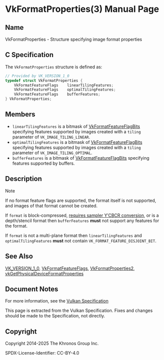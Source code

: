 # VkFormatProperties(3) Manual Page

## Name

VkFormatProperties - Structure specifying image format properties



## [](#_c_specification)C Specification

The `VkFormatProperties` structure is defined as:

```c++
// Provided by VK_VERSION_1_0
typedef struct VkFormatProperties {
    VkFormatFeatureFlags    linearTilingFeatures;
    VkFormatFeatureFlags    optimalTilingFeatures;
    VkFormatFeatureFlags    bufferFeatures;
} VkFormatProperties;
```

## [](#_members)Members

- `linearTilingFeatures` is a bitmask of [VkFormatFeatureFlagBits](https://registry.khronos.org/vulkan/specs/latest/man/html/VkFormatFeatureFlagBits.html) specifying features supported by images created with a `tiling` parameter of `VK_IMAGE_TILING_LINEAR`.
- `optimalTilingFeatures` is a bitmask of [VkFormatFeatureFlagBits](https://registry.khronos.org/vulkan/specs/latest/man/html/VkFormatFeatureFlagBits.html) specifying features supported by images created with a `tiling` parameter of `VK_IMAGE_TILING_OPTIMAL`.
- `bufferFeatures` is a bitmask of [VkFormatFeatureFlagBits](https://registry.khronos.org/vulkan/specs/latest/man/html/VkFormatFeatureFlagBits.html) specifying features supported by buffers.

## [](#_description)Description

Note

If no format feature flags are supported, the format itself is not supported, and images of that format cannot be created.

If `format` is block-compressed, [requires sampler Y′CBCR conversion](https://registry.khronos.org/vulkan/specs/latest/html/vkspec.html#formats-requiring-sampler-ycbcr-conversion), or is a depth/stencil format then `bufferFeatures` **must** not support any features for the format.

If `format` is not a multi-plane format then `linearTilingFeatures` and `optimalTilingFeatures` **must** not contain `VK_FORMAT_FEATURE_DISJOINT_BIT`.

## [](#_see_also)See Also

[VK\_VERSION\_1\_0](https://registry.khronos.org/vulkan/specs/latest/man/html/VK_VERSION_1_0.html), [VkFormatFeatureFlags](https://registry.khronos.org/vulkan/specs/latest/man/html/VkFormatFeatureFlags.html), [VkFormatProperties2](https://registry.khronos.org/vulkan/specs/latest/man/html/VkFormatProperties2.html), [vkGetPhysicalDeviceFormatProperties](https://registry.khronos.org/vulkan/specs/latest/man/html/vkGetPhysicalDeviceFormatProperties.html)

## [](#_document_notes)Document Notes

For more information, see the [Vulkan Specification](https://registry.khronos.org/vulkan/specs/latest/html/vkspec.html#VkFormatProperties)

This page is extracted from the Vulkan Specification. Fixes and changes should be made to the Specification, not directly.

## [](#_copyright)Copyright

Copyright 2014-2025 The Khronos Group Inc.

SPDX-License-Identifier: CC-BY-4.0